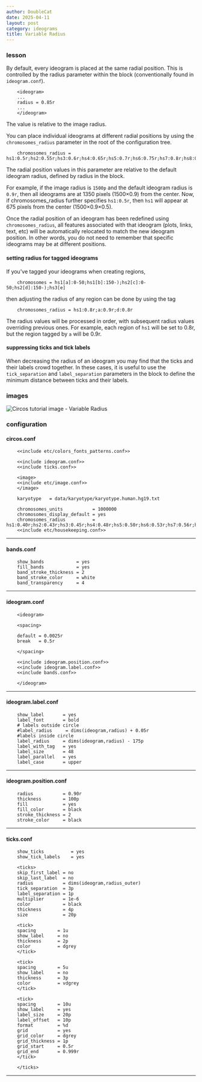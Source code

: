 ```yaml
---
author: DoubleCat
date: 2025-04-11
layout: post
category: ideograms
title: Variable Radius
---
```


### lesson
By default, every ideogram is placed at the same radial position. This is
controlled by the radius parameter within the <ideogram> block (conventionally
found in `ideogram.conf`).

```    
    <ideogram>
    ...
    radius = 0.85r
    ...
    </ideogram>
```
The value is relative to the image radius.

You can place individual ideograms at different radial positions by using the
`chromosomes_radius` parameter in the root of the configuration tree.

```    
    chromosomes_radius = hs1:0.5r;hs2:0.55r;hs3:0.6r;hs4:0.65r;hs5:0.7r;hs6:0.75r;hs7:0.8r;hs8:0.85r;hs9:0.9r;hs10:0.95r
```
The radial position values in this parameter are relative to the default
ideogram radius, defined by radius in the <ideogram> block.

For example, if the image radius is `1500p` and the default ideogram radius is
`0.9r`, then all ideograms are at 1350 pixels (1500×0.9) from the center. Now,
if chromosomes_radius further specifies `hs1:0.5r`, then `hs1` will appear at
675 pixels from the center (1500×0.9×0.5).

Once the radial position of an ideogram has been redefined using
`chromosomes_radius`, all features associated with that ideogram (plots,
links, text, etc) will be automatically relocated to match the new ideogram
position. In other words, you do not need to remember that specific ideograms
may be at different positions.

#### setting radius for tagged ideograms
If you've tagged your ideograms when creating regions,

```    
    chromosomes = hs1[a]:0-50;hs1[b]:150-);hs2[c]:0-50;hs2[d]:150-);hs3[e]
```
then adjusting the radius of any region can be done by using the tag

```    
    chromosomes_radius = hs1:0.8r;a:0.9r;d:0.8r
```
The radius values will be processed in order, with subsequent radius values
overriding previous ones. For example, each region of `hs1` will be set to
0.8r, but the region tagged by `a` will be 0.9r.

#### suppressing ticks and tick labels
When decreasing the radius of an ideogram you may find that the ticks and
their labels crowd together. In these cases, it is useful to use the
`tick_separation` and `label_separation` parameters in the <ticks> block to
define the minimum distance between ticks and their labels.
### images
![Circos tutorial image - Variable
Radius](/documentation/tutorials/ideograms/variable_radius/img/01.png)
### configuration
#### circos.conf
```    
    <<include etc/colors_fonts_patterns.conf>>
    
    <<include ideogram.conf>>
    <<include ticks.conf>>
    
    <image>
    <<include etc/image.conf>>
    </image>
    
    karyotype   = data/karyotype/karyotype.human.hg19.txt
    
    chromosomes_units           = 1000000
    chromosomes_display_default = yes
    chromosomes_radius          = hs1:0.40r;hs2:0.43r;hs3:0.45r;hs4:0.48r;hs5:0.50r;hs6:0.53r;hs7:0.56r;hs8:0.58r;hs9:0.61r;hs10:0.63r;hs11:0.66r;hs12:0.69r;hs13:0.71r;hs14:0.74r;hs15:0.77r;hs16:0.79r;hs17:0.82r;hs18:0.84r;hs19:0.87r;hs20:0.90r;hs21:0.92r;hs22:0.95r;hsX:0.97r;hsY:1.00r
    <<include etc/housekeeping.conf>>
```
  

* * *

#### bands.conf
```    
    show_bands            = yes
    fill_bands            = yes
    band_stroke_thickness = 2
    band_stroke_color     = white
    band_transparency     = 4
```
  

* * *

#### ideogram.conf
```    
    <ideogram>
    
    <spacing>
    
    default = 0.0025r
    break   = 0.5r
    
    </spacing>
    
    <<include ideogram.position.conf>>
    <<include ideogram.label.conf>>
    <<include bands.conf>>
    
    </ideogram>
``````
  

* * *

#### ideogram.label.conf
```    
    show_label       = yes
    label_font       = bold
    # labels outside circle
    #label_radius     = dims(ideogram,radius) + 0.05r
    #labels inside circle
    label_radius     = dims(ideogram,radius) - 175p
    label_with_tag   = yes
    label_size       = 48
    label_parallel   = yes
    label_case       = upper
```
  

* * *

#### ideogram.position.conf
```    
    radius           = 0.90r
    thickness        = 100p
    fill             = yes
    fill_color       = black
    stroke_thickness = 2
    stroke_color     = black
```
  

* * *

#### ticks.conf
```    
    show_ticks          = yes
    show_tick_labels    = yes
    
    <ticks>
    skip_first_label = no
    skip_last_label  = no
    radius           = dims(ideogram,radius_outer)
    tick_separation  = 3p
    label_separation = 1p
    multiplier       = 1e-6
    color            = black
    thickness        = 4p
    size             = 20p
    
    <tick>
    spacing        = 1u
    show_label     = no
    thickness      = 2p
    color          = dgrey
    </tick>
    
    <tick>
    spacing        = 5u
    show_label     = no
    thickness      = 3p
    color          = vdgrey
    </tick>
    
    <tick>
    spacing        = 10u
    show_label     = yes
    label_size     = 20p
    label_offset   = 10p
    format         = %d
    grid           = yes
    grid_color     = dgrey
    grid_thickness = 1p
    grid_start     = 0.5r
    grid_end       = 0.999r
    </tick>
    
    </ticks>
```
  

* * *
